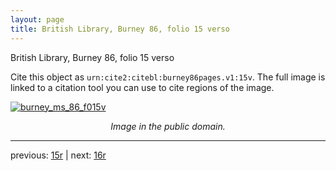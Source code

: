 ```yaml
---
layout: page
title: British Library, Burney 86, folio 15 verso
---
```


British Library, Burney 86, folio 15 verso

Cite this object as `urn:cite2:citebl:burney86pages.v1:15v`.  The full image is linked to a citation tool you can use to cite regions of the image.

[![burney_ms_86_f015v](http://www.homermultitext.org/iipsrv?IIIF=/project/homer/pyramidal/deepzoom/citebl/burney86imgs/v1/burney_ms_86_f015v.tif/full/800,/0/default.jpg)](http://www.homermultitext.org/ict2/?urn=urn:cite2:citebl:burney86imgs.v1:burney_ms_86_f015v) 

<p style="text-align: center; font-style: italic;">Image in the public domain.</p>

---

previous: [15r](../15r/) | next: [16r](../16r/)